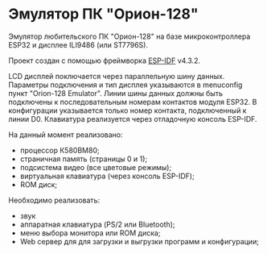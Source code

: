 # Эмулятор ПК "Орион-128"

Эмулятор любительского ПК "Орион-128" на базе микроконтроллера ESP32 и дисплее ILI9486 (или ST7796S). 

Проект создан с помощью фреймворка [ESP-IDF](https://github.com/espressif/esp-idf) v4.3.2. 

LCD дисплей поключается через параллельную шину данных. Параметры подключения и тип дисплея указываются в menuconfig пункт "Orion-128 Emulator". Линии шины данных должны быть подключены к последовательным номерам контактов модуля ESP32. В конфигурации указывается только номер контакта, подключенный к линии D0. Клавиатура реализуется через отладочную консоль ESP-IDF.

На данный момент реализовано:
- процессор К580ВМ80;
- страничная память (страницы 0 и 1);
- подсистема видео (все цветовые режимы);
- виртуальная клавиатура (через консоль ESP-IDF);
- ROM диск;

Необходимо реализовать:
- звук
- аппаратная клавиатура (PS/2 или Bluetooth);
- меню выбора монитора или ROM диска;
- Web сервер для для загрузки и выгрузки программ и конфигурации;




